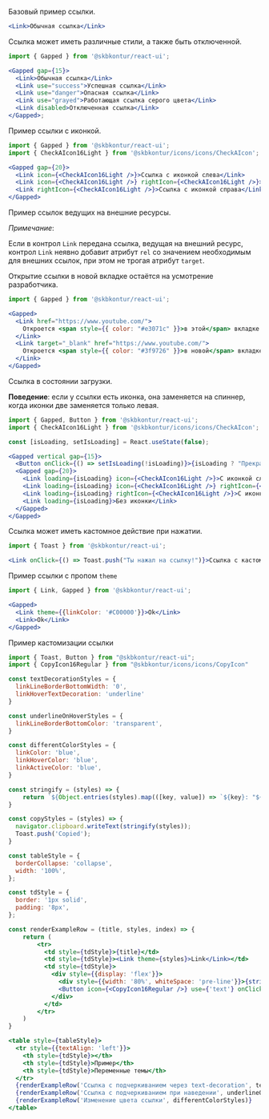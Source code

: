 Базовый пример ссылки.

```jsx harmony
<Link>Обычная ссылка</Link>
```

Ссылка может иметь различные стили, а также быть отключенной.

```jsx harmony
import { Gapped } from '@skbkontur/react-ui';

<Gapped gap={15}>
  <Link>Обычная ссылка</Link>
  <Link use="success">Успешная ссылка</Link>
  <Link use="danger">Опасная ссылка</Link>
  <Link use="grayed">Работающая ссылка серого цвета</Link>
  <Link disabled>Отключенная ссылка</Link>
</Gapped>;
```

Пример ссылки с иконкой.

```jsx harmony
import { Gapped } from '@skbkontur/react-ui';
import { CheckAIcon16Light } from '@skbkontur/icons/icons/CheckAIcon';

<Gapped gap={20}>
  <Link icon={<CheckAIcon16Light />}>Ссылка с иконкой слева</Link>
  <Link icon={<CheckAIcon16Light />} rightIcon={<CheckAIcon16Light />}>Ссылка с двумя иконками</Link>
  <Link rightIcon={<CheckAIcon16Light />}>Ссылка с иконкой справа</Link>
</Gapped>
```

Пример ссылок ведущих на внешние ресурсы.

_Примечание_:

Если в контрол `Link` передана ссылка, ведущая на внешний ресурс, контрол `Link` неявно добавит атрибут `rel` со значением необходимым для внешних ссылок, при этом не трогая атрибут `target`.

Открытие ссылки в новой вкладке остаётся на усмотрение разработчика.

```jsx harmony
import { Gapped } from '@skbkontur/react-ui';

<Gapped>
  <Link href="https://www.youtube.com/">
    Откроется <span style={{ color: "#e3071c" }}>в этой</span> вкладке
  </Link>
  <Link target="_blank" href="https://www.youtube.com/">
    Откроется <span style={{ color: "#3f9726" }}>в новой</span> вкладке
  </Link>
</Gapped>
```

Ссылка в состоянии загрузки.

**Поведение**: если у ссылки есть иконка, она заменяется на спиннер, когда иконки две заменяется только левая.

```jsx harmony
import { Gapped, Button } from '@skbkontur/react-ui';
import { CheckAIcon16Light } from '@skbkontur/icons/icons/CheckAIcon';

const [isLoading, setIsLoading] = React.useState(false);

<Gapped vertical gap={15}>
  <Button onClick={() => setIsLoading(!isLoading)}>{isLoading ? "Прекратить загрузку!" : "Начать загрузку!"}</Button>
  <Gapped gap={20}>
    <Link loading={isLoading} icon={<CheckAIcon16Light />}>С иконкой слева</Link>
    <Link loading={isLoading} icon={<CheckAIcon16Light />} rightIcon={<CheckAIcon16Light />}>С двумя иконками</Link>
    <Link loading={isLoading} rightIcon={<CheckAIcon16Light />}>С иконкой справа</Link>
    <Link loading={isLoading}>Без иконки</Link>
  </Gapped>
</Gapped>
```

Ссылка может иметь кастомное действие при нажатии.

```jsx harmony
import { Toast } from '@skbkontur/react-ui';

<Link onClick={() => Toast.push("Ты нажал на ссылку!")}>Ссылка с кастомным действием</Link>
```

Пример ссылки с пропом `theme`

```jsx harmony
import { Link, Gapped } from '@skbkontur/react-ui';

<Gapped>
  <Link theme={{linkColor: '#C00000'}}>Ok</Link>
  <Link>Ok</Link>
</Gapped>
```


Пример кастомизации ссылки

```jsx harmony
import { Toast, Button } from "@skbkontur/react-ui";
import { CopyIcon16Regular } from "@skbkontur/icons/icons/CopyIcon"

const textDecorationStyles = {
  linkLineBorderBottomWidth: '0',
  linkHoverTextDecoration: 'underline'
}

const underlineOnHoverStyles = {
  linkLineBorderBottomColor: 'transparent',
}

const differentColorStyles = {
  linkColor: 'blue',
  linkHoverColor: 'blue',
  linkActiveColor: 'blue',
}

const stringify = (styles) => {
    return `${Object.entries(styles).map(([key, value]) => `${key}: "${value}"`).join(", ")}`
}

const copyStyles = (styles) => {
  navigator.clipboard.writeText(stringify(styles));
  Toast.push('Copied');
}

const tableStyle = {
  borderCollapse: 'collapse',
  width: '100%',
};

const tdStyle = {
  border: '1px solid',
  padding: '8px',
};

const renderExampleRow = (title, styles, index) => {
    return (
        <tr>
          <td style={tdStyle}>{title}</td>
          <td style={tdStyle}><Link theme={styles}>Link</Link></td>
          <td style={tdStyle}>
            <div style={{display: 'flex'}}>
              <div style={{width: '80%', whiteSpace: 'pre-line'}}>{stringify(styles).replace(/, /g, '\n')}</div>
              <Button icon={<CopyIcon16Regular />} use={'text'} onClick={() => copyStyles(styles)}/>
            </div>
          </td>
        </tr>
    )
}

<table style={tableStyle}>
  <tr style={{textAlign: 'left'}}>
    <th style={tdStyle}></th>
    <th style={tdStyle}>Пример</th>
    <th style={tdStyle}>Переменные темы</th>
  </tr>
  {renderExampleRow('Ссылка с подчеркиванием через text-decoration', textDecorationStyles)}
  {renderExampleRow('Ссылка с подчеркиванием при наведении', underlineOnHoverStyles)}
  {renderExampleRow('Изменение цвета ссылки', differentColorStyles)}
</table>
```

